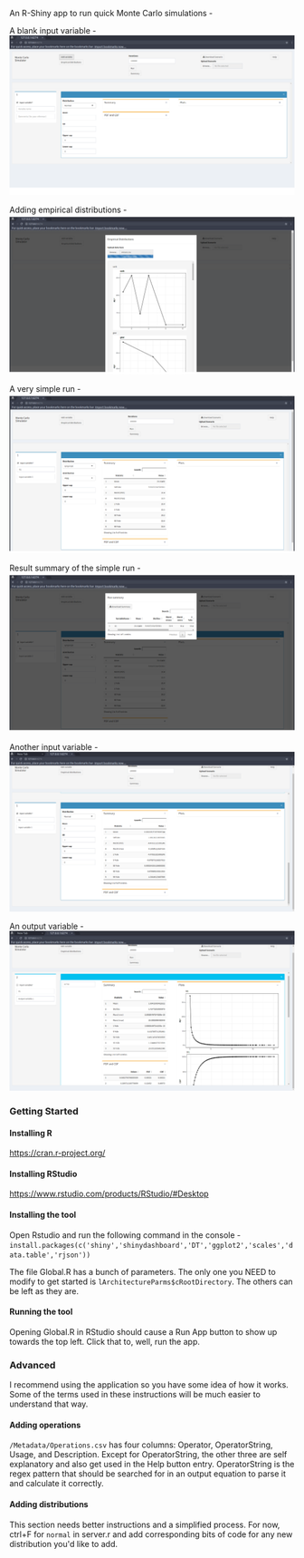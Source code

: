 An R-Shiny app to run quick Monte Carlo simulations -

A blank input variable -
![Adding a variable](/Screenshots/010_Add_Variable.png?raw=true)

Adding empirical distributions -
![Adding empirical distributions](/Screenshots/020_Empirical_Distributions.png?raw=true)

A very simple run -
![Simple run](/Screenshots/030_Simple_Run.png?raw=true)

Result summary of the simple run - 
![Summary](/Screenshots/040_Summary.png?raw=true)

Another input variable - 
![Simple input variable](/Screenshots/050_Input_Variable_Simple.png?raw=true)

An output variable -
![Output variable examples](/Screenshots/060_Output_Variables.png?raw=true)


### Getting Started

#### Installing R
https://cran.r-project.org/

#### Installing RStudio
https://www.rstudio.com/products/RStudio/#Desktop

#### Installing the tool
Open Rstudio and run the following command in the console - 
`install.packages(c('shiny','shinydashboard','DT','ggplot2','scales','data.table','rjson'))`

The file Global.R  has a bunch of parameters. The only one you NEED to modify to get started is `lArchitectureParms$cRootDirectory`. The others can be left as they are.

#### Running the tool
Opening Global.R in RStudio should cause a Run App button to show up towards the top left. Click that to, well, run the app.

### Advanced

I recommend using the application so you have some idea of how it works. Some of the terms used in these instructions will be much easier to understand that way.

#### Adding operations

`/Metadata/Operations.csv` has four columns: Operator, OperatorString, Usage, and Description. Except for OperatorString, the other three are self explanatory and also get used in the Help button entry. OperatorString is the regex pattern that should be searched for in an output equation to parse it and calculate it correctly.

#### Adding distributions

This section needs better instructions and a simplified process. For now, ctrl+F for `normal` in server.r and add corresponding bits of code for any new distribution you'd like to add.